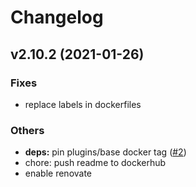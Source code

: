 # Changelog

## v2.10.2 (2021-01-26)

### Fixes

- replace labels in dockerfiles

### Others

- **deps:** pin plugins/base docker tag ([#2](https://github.com/owncloud-ops/drone-ansible/issues/2))
- chore: push readme to dockerhub
- enable renovate
